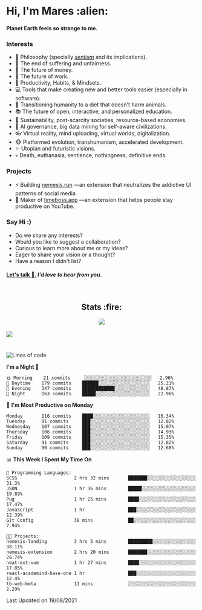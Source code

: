 <h1>Hi, I'm Mares :alien:</h1>

#### Planet Earth feels so strange to me.

### **Interests**

- 🌊 Philosophy (specially [_sentism_][sentismmedium] and its implications).
- 🎯 The end of suffering and unfairness.
- 💸 The future of money.
- 💼 The future of work.
- 🧠 Productivity, Habits, & Mindsets.
- 💻 Tools that make creating new and better tools easier (especially in software).
- 🥗 Transitioning humanity to a diet that doesn't harm animals.
- 📚 The future of open, interactive, and personalized education.
- 🌱 Sustainability, post-scarcity societies, resource-based economies.
- 🤖 AI governance, big data mining for self-aware civilizations.
- 👓 Virtual reality, mind uploading, virtual worlds, digitalization.
- 🐵 Platformed evolution, transhumanism, accelerated development.
- ✨ Utopian and futuristic visions.
- 💀 Death, euthanasia, sentience, nothingness, definitive ends.


### **Projects**

- ⚡ Building [nemesis.run](https://nemesis.run) —an extension that neutralizes the addictive UI patterns of social media.
- 💎 Maker of [timeboss.app](https://timeboss.app) —an extension that helps people stay productive on YouTube.


### **Say Hi :)**

- Do we share any interests?
- Would you like to suggest a collaboration?
- Curious to learn more about me or my ideas?
- Eager to share your vision or a thought?
- Have a reason I didn't list?

#### [Let's talk :wave:.](mailto:mareszhar@gmail.com) _I'd love to hear from you_.

[sentismmedium]: https://medium.com/@mareszhar/born-a-prisoner-a-reflection-about-life-its-struggles-and-a-plan-to-escape-d8566ce9b026

<br>

<h2 align="center">Stats :fire:</h2>

<div align="center">
  <img src="https://github-readme-streak-stats.herokuapp.com?user=mareszhar&theme=black-ice&hide_border=true&stroke=FFFFFF15&ring=DF8FFE&fire=DF8FFE&currStreakLabel=DF8FFE&background=1A232A&currStreakNum=86FFAB">
</div>

<!-- Add or remove this: &dates=B1AAB3FF at the end of the streak stats URL if they get bugged and aren't updating -->

<br>

<img src="https://activity-graph.herokuapp.com/graph?username=mareszhar&theme=nord&bg_color=00000000&color=979797&line=DF8FFE&point=00000000&area=true&hide_border=true">

<br>

<h1></h1>

<!--START_SECTION:waka-->
![Lines of code](https://img.shields.io/badge/From%20Hello%20World%20I%27ve%20Written-126393%20lines%20of%20code-blue)

**I'm a Night 🦉** 

```text
🌞 Morning    21 commits     ░░░░░░░░░░░░░░░░░░░░░░░░░   2.96% 
🌆 Daytime    179 commits    ██████░░░░░░░░░░░░░░░░░░░   25.21% 
🌃 Evening    347 commits    ████████████░░░░░░░░░░░░░   48.87% 
🌙 Night      163 commits    █████░░░░░░░░░░░░░░░░░░░░   22.96%

```
📅 **I'm Most Productive on Monday** 

```text
Monday       116 commits    ████░░░░░░░░░░░░░░░░░░░░░   16.34% 
Tuesday      91 commits     ███░░░░░░░░░░░░░░░░░░░░░░   12.82% 
Wednesday    107 commits    ███░░░░░░░░░░░░░░░░░░░░░░   15.07% 
Thursday     106 commits    ███░░░░░░░░░░░░░░░░░░░░░░   14.93% 
Friday       109 commits    ███░░░░░░░░░░░░░░░░░░░░░░   15.35% 
Saturday     91 commits     ███░░░░░░░░░░░░░░░░░░░░░░   12.82% 
Sunday       90 commits     ███░░░░░░░░░░░░░░░░░░░░░░   12.68%

```


📊 **This Week I Spent My Time On** 

```text
💬 Programming Languages: 
SCSS                     2 hrs 32 mins       ███████░░░░░░░░░░░░░░░░░░   31.3% 
JSON                     1 hr 36 mins        █████░░░░░░░░░░░░░░░░░░░░   19.89% 
Pug                      1 hr 25 mins        ████░░░░░░░░░░░░░░░░░░░░░   17.47% 
JavaScript               1 hr                ███░░░░░░░░░░░░░░░░░░░░░░   12.39% 
Git Config               38 mins             ██░░░░░░░░░░░░░░░░░░░░░░░   7.94%

🐱‍💻 Projects: 
nemesis-landing          3 hrs 5 mins        █████████░░░░░░░░░░░░░░░░   38.11% 
nemesis-extension        2 hrs 20 mins       ███████░░░░░░░░░░░░░░░░░░   28.74% 
neat-ext-vue             1 hr 27 mins        ████░░░░░░░░░░░░░░░░░░░░░   17.85% 
react-academind-base-one 1 hr                ███░░░░░░░░░░░░░░░░░░░░░░   12.4% 
tb-web-beta              11 mins             ░░░░░░░░░░░░░░░░░░░░░░░░░   2.29%

```


 Last Updated on 19/08/2021
<!--END_SECTION:waka-->


